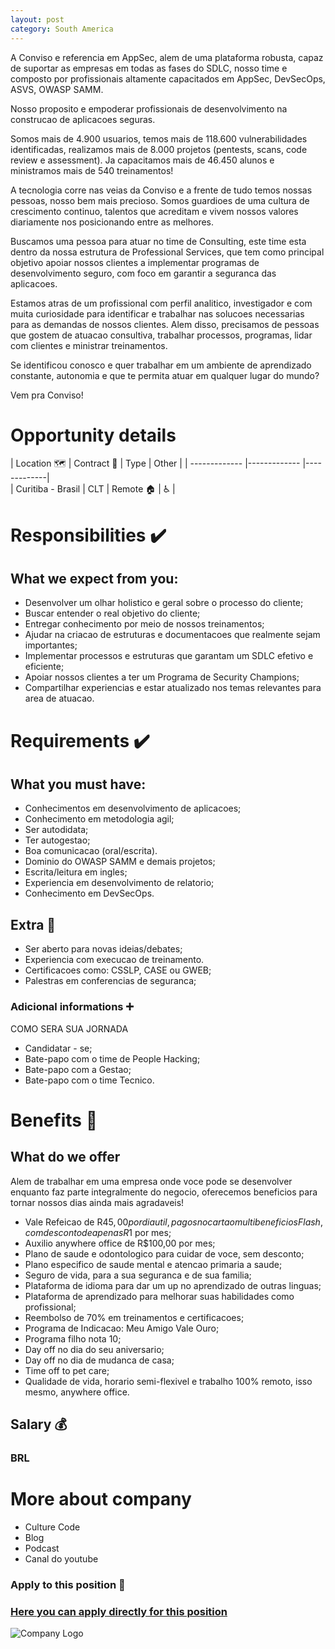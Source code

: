 ```yaml
---
layout: post 
category: South America 
---
```


A Conviso e referencia em AppSec, alem de uma plataforma robusta, capaz de suportar as empresas em todas as fases do SDLC, nosso time e composto por profissionais altamente capacitados em AppSec, DevSecOps, ASVS, OWASP SAMM.

Nosso proposito e empoderar profissionais de desenvolvimento na construcao de aplicacoes seguras.

Somos mais de 4.900 usuarios, temos mais de 118.600 vulnerabilidades identificadas, realizamos mais de 8.000 projetos (pentests, scans, code review e assessment). Ja capacitamos mais de 46.450 alunos e ministramos mais de 540 treinamentos!

A tecnologia corre nas veias da Conviso e a frente de tudo temos nossas pessoas, nosso bem mais precioso. Somos guardioes de uma cultura de crescimento continuo, talentos que acreditam e vivem nossos valores diariamente nos posicionando entre as melhores.

Buscamos uma pessoa para atuar no time de Consulting, este time esta dentro da nossa estrutura de Professional Services, que tem como principal objetivo apoiar nossos clientes a implementar programas de desenvolvimento seguro, com foco em garantir a seguranca das aplicacoes.

Estamos atras de um profissional com perfil analitico, investigador e com muita curiosidade para identificar e trabalhar nas solucoes necessarias para as demandas de nossos clientes. Alem disso, precisamos de pessoas que gostem de atuacao consultiva, trabalhar processos, programas, lidar com clientes e ministrar treinamentos.

Se identificou conosco e quer trabalhar em um ambiente de aprendizado constante, autonomia e que te permita atuar em qualquer lugar do mundo? 

Vem pra Conviso!
# Opportunity details

| Location :world_map: | Contract :memo: | Type        | Other |
| -------------   |------------- |-------------|      
| Curitiba - Brasil    | CLT                    | Remote :house:                                         | :wheelchair: |

# Responsibilities :heavy_check_mark:
## What we expect from you:
- Desenvolver um olhar holistico e geral sobre o processo do cliente;
- Buscar entender o real objetivo do cliente;
- Entregar conhecimento por meio de nossos treinamentos;
- Ajudar na criacao de estruturas e documentacoes que realmente sejam importantes;
- Implementar processos e estruturas que garantam um SDLC efetivo e eficiente;
- Apoiar nossos clientes a ter um Programa de Security Champions;
- Compartilhar experiencias e estar atualizado nos temas relevantes para area de atuacao.
# Requirements :heavy_check_mark:
## What you must have:
- Conhecimentos em desenvolvimento de aplicacoes;
- Conhecimento em metodologia agil;
- Ser autodidata;
- Ter autogestao;
- Boa comunicacao (oral/escrita).
- Dominio do OWASP SAMM e demais projetos;
- Escrita/leitura em ingles;
- Experiencia em desenvolvimento de relatorio;
- Conhecimento em DevSecOps.
## Extra :smiling_face_with_three_hearts:
- Ser aberto para novas ideias/debates;
- Experiencia com execucao de treinamento.
- Certificacoes como: CSSLP, CASE ou GWEB;
- Palestras em conferencias de seguranca;
### Adicional informations :heavy_plus_sign:
COMO SERA SUA JORNADA 

- Candidatar - se;
- Bate-papo com o time de People Hacking;
- Bate-papo com a Gestao;
- Bate-papo com o time Tecnico.
# Benefits :briefcase:
## What do we offer
Alem de trabalhar em uma empresa onde voce pode se desenvolver enquanto faz parte integralmente do negocio, oferecemos beneficios para tornar nossos dias ainda mais agradaveis!

- Vale Refeicao de R$45,00 por dia util, pagos no cartao multibeneficios Flash, com desconto de apenas R$1 por mes;
- Auxilio anywhere office de R$100,00 por mes;
- Plano de saude e odontologico para cuidar de voce, sem desconto;
- Plano especifico de saude mental e atencao primaria a saude;
- Seguro de vida, para a sua seguranca e de sua familia;
- Plataforma de idioma para dar um up no aprendizado de outras linguas;
- Plataforma de aprendizado para melhorar suas habilidades como profissional;
- Reembolso de 70% em treinamentos e certificacoes;
- Programa de Indicacao: Meu Amigo Vale Ouro;
- Programa filho nota 10;
- Day off no dia do seu aniversario;
- Day off no dia de mudanca de casa;
- Time off to pet care;
- Qualidade de vida, horario semi-flexivel e trabalho 100% remoto, isso mesmo, anywhere office.
## Salary :moneybag:
### BRL
# More about company
- Culture Code
- Blog 
- Podcast 
- Canal do youtube
### Apply to this position :love_letter:
### [Here you can apply directly for this position](https://convisoappsec.gupy.io/job/eyJzb3VyY2UiOiJndXB5X3B1YmxpY19wYWdlIiwiam9iSWQiOjM0MzU0MTJ9)
![Company Logo](https://blog.convisoappsec.com/wp-content/uploads/2022/02/Logo.png)